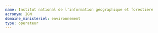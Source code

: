 ```yaml
---
name: Institut national de l'information géographique et forestière
acronym: IGN
domaine_ministeriel: environnement
type: operateur
---
```


